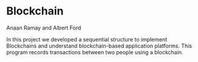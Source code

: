 # Blockchain

Anaan Ramay and Albert Ford

In this project we developed a sequential structure to implement Blockchains and understand blockchain-based application platforms. This program records transactions between two people using a blockchain.
